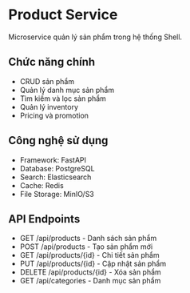 # Product Service

Microservice quản lý sản phẩm trong hệ thống Shell.

## Chức năng chính
- CRUD sản phẩm
- Quản lý danh mục sản phẩm
- Tìm kiếm và lọc sản phẩm
- Quản lý inventory
- Pricing và promotion

## Công nghệ sử dụng
- Framework: FastAPI
- Database: PostgreSQL
- Search: Elasticsearch
- Cache: Redis
- File Storage: MinIO/S3

## API Endpoints
- GET /api/products - Danh sách sản phẩm
- POST /api/products - Tạo sản phẩm mới
- GET /api/products/{id} - Chi tiết sản phẩm
- PUT /api/products/{id} - Cập nhật sản phẩm
- DELETE /api/products/{id} - Xóa sản phẩm
- GET /api/categories - Danh mục sản phẩm
